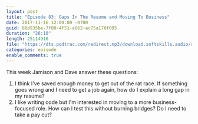 ```yaml
---
layout: post
title: "Episode 83: Gaps In The Resume and Moving To Business"
date: 2017-11-16 12:00:00 -0700
guid: 88d935be-7f80-4f51-a862-ac75a170f095
duration: "26:10"
length: 25114916
file: "https://dts.podtrac.com/redirect.mp3/download.softskills.audio/sse-083.mp3"
categories: episode
enable_comments: true
---
```


This week Jamison and Dave answer these questions:

1. I think I've saved enough money to get out of the rat race. If something goes wrong and I need to get a job again, how do I explain a long gap in my resume?
2. I like writing code but I'm interested in moving to a more business-focused role. How can I test this without burning bridges? Do I need to take a pay cut?


